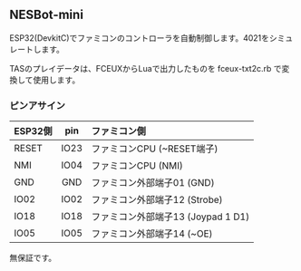 ﻿## NESBot-mini

ESP32(DevkitC)でファミコンのコントローラを自動制御します。4021をシミュレートします。

TASのプレイデータは、FCEUXからLuaで出力したものを fceux-txt2c.rb で変換して使用します。

### ピンアサイン

| ESP32側     | pin | ファミコン側 |
|:------------|:---:|:---------|
| RESET       | IO23 | ファミコンCPU (~RESET端子) |
| NMI         | IO04 | ファミコンCPU (NMI) |
| GND         | GND  | ファミコン外部端子01 (GND) |
| IO02        | IO02 | ファミコン外部端子12 (Strobe) |
| IO18        | IO18 | ファミコン外部端子13 (Joypad 1 D1) |
| IO05        | IO05 | ファミコン外部端子14 (~OE) |

無保証です。
